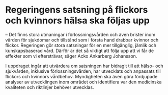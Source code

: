 # Regeringens satsning på flickors och kvinnors hälsa ska följas upp

– Det finns stora utmaningar i förlossningsvården och även brister inom vården för sjukdomar och tillstånd som i första hand drabbar kvinnor och flickor. Regeringen gör stora satsningar för en mer tillgänglig, jämlik och kunskapsbaserad vård. Därför är det så viktigt att följa upp att vi får de effekter som vi eftersträvar, säger Acko Ankarberg Johansson.

I uppdraget ingår att utvärdera om satsningen har bidragit till att hälso\- och sjukvården, inklusive förlossningsvården, har utvecklats och anpassats till flickors och kvinnors vårdbehov. Myndigheten ska även göra fördjupade analyser av utvecklingen inom området och identifiera var den medicinska kvaliteten och riktlinjer behöver utvecklas.
